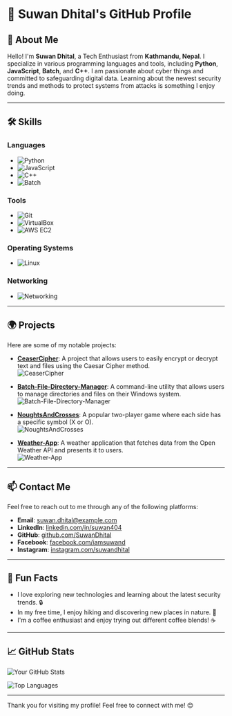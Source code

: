 # 🌟 Suwan Dhital's GitHub Profile

## 👋 About Me

Hello! I'm **Suwan Dhital**, a Tech Enthusiast from **Kathmandu, Nepal**. I specialize in various programming languages and tools, including **Python**, **JavaScript**, **Batch**, and **C++**. I am passionate about cyber things and committed to safeguarding digital data. Learning about the newest security trends and methods to protect systems from attacks is something I enjoy doing. 

---

## 🛠️ Skills

### Languages
- ![Python](https://img.shields.io/badge/Python-3776AB?style=flat-square&logo=python&logoColor=white)
- ![JavaScript](https://img.shields.io/badge/JavaScript-F7DF1E?style=flat-square&logo=javascript&logoColor=black)
- ![C++](https://img.shields.io/badge/C++-00599C?style=flat-square&logo=cplusplus&logoColor=white)
- ![Batch](https://img.shields.io/badge/Batch-4EAA25?style=flat-square&logo=windows&logoColor=white)

### Tools
- ![Git](https://img.shields.io/badge/Git-F05032?style=flat-square&logo=git&logoColor=white)
- ![VirtualBox](https://img.shields.io/badge/VirtualBox-183A61?style=flat-square&logo=virtualbox&logoColor=white)
- ![AWS EC2](https://img.shields.io/badge/AWS%20EC2-FF9900?style=flat-square&logo=amazonaws&logoColor=white)

### Operating Systems
- ![Linux](https://img.shields.io/badge/Linux-FCC624?style=flat-square&logo=linux&logoColor=black)

### Networking
- ![Networking](https://img.shields.io/badge/Networking-0072C6?style=flat-square&logo=cisco&logoColor=white)

---

## 🌍 Projects

Here are some of my notable projects:

- **[CeaserCipher](https://github.com/SuwanDhital/CeaserCipher)**: A project that allows users to easily encrypt or decrypt text and files using the Caesar Cipher method.  
  ![CeaserCipher](https://via.placeholder.com/150?text=CeaserCipher)

- **[Batch-File-Directory-Manager](https://github.com/SuwanDhital/Batch-File-Directory-Manager)**: A command-line utility that allows users to manage directories and files on their Windows system.  
  ![Batch-File-Directory-Manager](https://via.placeholder.com/150?text=Batch+File+Manager)

- **[NoughtsAndCrosses](https://github.com/SuwanDhital/NoughtsAndCrosses)**: A popular two-player game where each side has a specific symbol (X or O).  
  ![NoughtsAndCrosses](https://via.placeholder.com/150?text=Noughts+And+Crosses)

- **[Weather-App](https://github.com/SuwanDhital/Weather-App)**: A weather application that fetches data from the Open Weather API and presents it to users.  
  ![Weather-App](https://via.placeholder.com/150?text=Weather+App)

---

## 📫 Contact Me

Feel free to reach out to me through any of the following platforms:

- **Email**: [suwan.dhital@example.com](mailto:suwan.dhital@example.com)
- **LinkedIn**: [linkedin.com/in/suwan404](https://www.linkedin.com/in/suwan404)
- **GitHub**: [github.com/SuwanDhital](https://github.com/SuwanDhital)
- **Facebook**: [facebook.com/iamsuwand](https://www.facebook.com/iamsuwand)
- **Instagram**: [instagram.com/suwandhital](https://www.instagram.com/suwandhital/)

---

## 🎉 Fun Facts

- I love exploring new technologies and learning about the latest security trends. 🔒
- In my free time, I enjoy hiking and discovering new places in nature. 🌲
- I'm a coffee enthusiast and enjoy trying out different coffee blends! ☕

---

## 📈 GitHub Stats

![Your GitHub Stats](https://github-readme-stats.vercel.app/api?username=SuwanDhital&show_icons=true&theme=radical)

![Top Languages](https://github-readme-stats.vercel.app/api/top-langs/?username=SuwanDhital&layout=compact&theme=radical)

---

Thank you for visiting my profile! Feel free to connect with me! 😊
